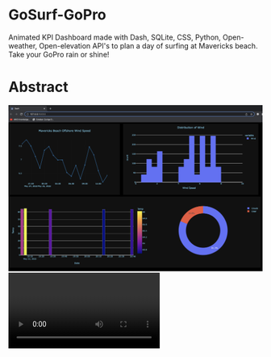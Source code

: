 # GoSurf-GoPro
Animated KPI Dashboard made with Dash, SQLite, CSS, Python, Open-weather, Open-elevation API's to plan a day of surfing at Mavericks beach. Take your GoPro rain or shine!
# Abstract
![Main Page!](/images/mydashboard.png)
![Dashboard!](https://user-images.githubusercontent.com/60893597/169876421-72672b30-6774-46b0-90db-d550fc5d89f4.mov)
